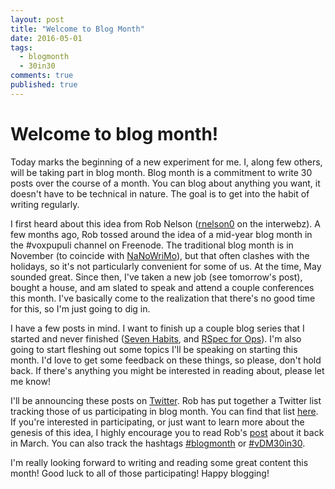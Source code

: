 ```yaml
---
layout: post
title: "Welcome to Blog Month"
date: 2016-05-01
tags:
  - blogmonth
  - 30in30
comments: true
published: true
---
```


# Welcome to blog month!

Today marks the beginning of a new experiment for me. I, along few others, will
be taking part in blog month. Blog month is a commitment to write 30 posts over
the course of a month. You can blog about anything you want, it doesn't have to
be technical in nature. The goal is to get into the habit of writing regularly.

I first heard about this idea from Rob Nelson
([rnelson0](http://twitter.com/rnelson0) on the interwebz). A few months ago,
Rob tossed around the idea of a mid-year blog month in the \#voxpupuli channel
on Freenode. The traditional blog month is in November (to coincide with
[NaNoWriMo](http://nanowrimo.org/)), but that often clashes with the holidays,
so it's not particularly convenient for some of us. At the time, May sounded
great. Since then, I've taken a new job (see tomorrow's post), bought a house,
and am slated to speak and attend a couple conferences this month. I've
basically come to the realization that there's no good time for this, so I'm
just going to dig in.

I have a few posts in mind. I want to finish up a couple blog series that I
started and never finished
([Seven Habits](http://blog.danzil.io/tags.html#Seven+Habits), and
[RSpec for Ops](http://blog.danzil.io/tags.html#RSpec+for+Ops)). I'm also going
to start fleshing out some topics I'll be speaking on starting this month. I'd
love to get some feedback on these things, so please, don't hold back. If
there's anything you might be interested in reading about, please let me know!

I'll be announcing these posts on [Twitter](http://twitter.com/djdanzilio). Rob
has put together a Twitter list tracking those of us participating in blog
month. You can find that list
[here](https://twitter.com/rnelson0/lists/vdm30in30-may-2016). If you're
interested in participating, or just want to learn more about the genesis of
this idea, I highly encourage you to read Rob's
[post](https://rnelson0.com/category/vdm30in30/) about it back in March.
You can also track the hashtags
[\#blogmonth](https://twitter.com/hashtag/blogmonth) or
[\#vDM30in30](https://twitter.com/hashtag/vDM30in30).

I'm really looking forward to writing and reading some great content this month!
Good luck to all of those participating! Happy blogging!

